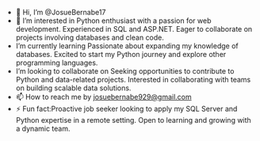 - 👋 Hi, I’m @JosueBernabe17
- 👀 I’m interested in Python enthusiast with a passion for web development. Experienced in SQL and ASP.NET. Eager to collaborate on projects involving databases and clean code.
-  I’m currently learning Passionate about expanding my knowledge of databases. Excited to start my Python journey and explore other programming languages.
-  I’m looking to collaborate on Seeking opportunities to contribute to Python and data-related projects. Interested in collaborating with teams on building scalable data solutions.
- 📫 How to reach me by josuebernabe929@gmail.com
- ⚡ Fun fact:Proactive job seeker looking to apply my SQL Server and Python expertise in a remote setting. Open to learning and growing with a dynamic team.

<!---
JosueBernabe17/JosueBernabe17 is a ✨ special ✨ repository because its `README.md` (this file) appears on your GitHub profile.
You can click the Preview link to take a look at your changes.
--->
